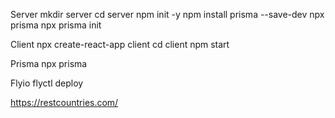 Server
mkdir server
cd server
npm init -y
npm install prisma --save-dev
npx prisma
npx prisma init

Client
npx create-react-app client
cd client
npm start

Prisma
npx prisma

Flyio
flyctl deploy

https://restcountries.com/
